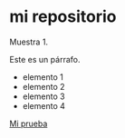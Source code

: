 # mi repositorio

Muestra 1.

Este es un párrafo.

- elemento 1
- elemento 2
- elemento 3
- elemento 4

[Mi prueba](prueba.md)